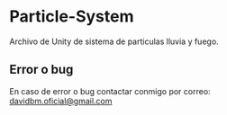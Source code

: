 # Particle-System
Archivo de Unity de sistema de particulas lluvia y fuego.
## Error o bug
En caso de error o bug contactar conmigo por correo: davidbm.oficial@gmail.com
